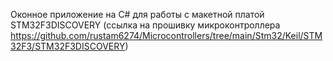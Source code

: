 Оконное приложение на C# для работы с макетной платой STM32F3DISCOVERY (ссылка на прошивку микроконтроллера https://github.com/rustam6274/Microcontrollers/tree/main/Stm32/Keil/STM32F3/STM32F3DISCOVERY)
